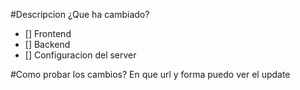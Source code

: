 #Descripcion
¿Que ha cambiado?

- [] Frontend
- [] Backend
- [] Configuracion del server 

#Como probar los cambios?
En que url y forma puedo ver el update 
